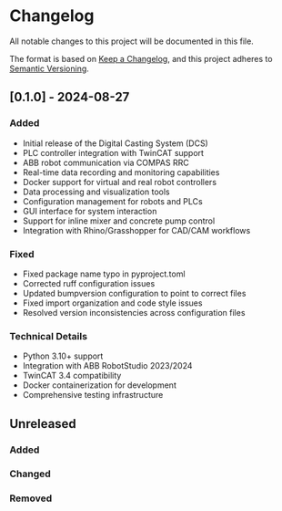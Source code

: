 # Changelog

All notable changes to this project will be documented in this file.

The format is based on [Keep a Changelog](https://keepachangelog.com/en/1.0.0/),
and this project adheres to [Semantic Versioning](https://semver.org/spec/v2.0.0.html).

## [0.1.0] - 2024-08-27

### Added
- Initial release of the Digital Casting System (DCS)
- PLC controller integration with TwinCAT support  
- ABB robot communication via COMPAS RRC
- Real-time data recording and monitoring capabilities
- Docker support for virtual and real robot controllers
- Data processing and visualization tools
- Configuration management for robots and PLCs
- GUI interface for system interaction
- Support for inline mixer and concrete pump control
- Integration with Rhino/Grasshopper for CAD/CAM workflows

### Fixed
- Fixed package name typo in pyproject.toml
- Corrected ruff configuration issues
- Updated bumpversion configuration to point to correct files
- Fixed import organization and code style issues
- Resolved version inconsistencies across configuration files

### Technical Details
- Python 3.10+ support
- Integration with ABB RobotStudio 2023/2024
- TwinCAT 3.4 compatibility
- Docker containerization for development
- Comprehensive testing infrastructure

## Unreleased

### Added

### Changed

### Removed

